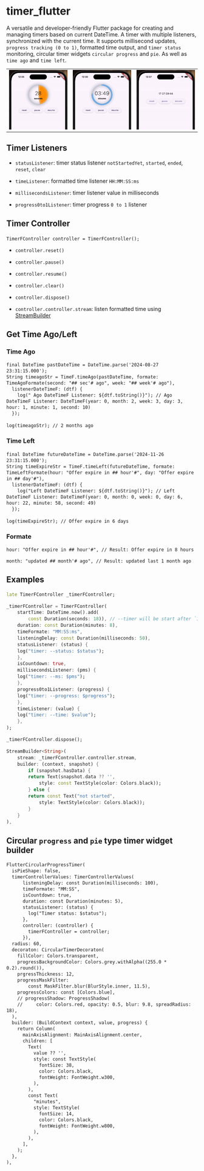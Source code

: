 
# timer_flutter

A versatile and developer-friendly Flutter package for creating and managing timers based on current DateTime. A timer with multiple listeners, synchronized with the current time. It supports millisecond updates, `progress tracking (0 to 1)`, formatted time output, and `timer status` monitoring, circular timer widgets `circular progress` and `pie`. As well as `time ago` and `time left`.

<div style="text-align: center">
    <table>
        <tr>
            <td style="text-align: center">
                <img src="https://raw.githubusercontent.com/praween-link/flutter_timer/refs/heads/main/assets/timer_with_pie.gif" width="200"/>
            </td>            
            <td style="text-align: center">
                <img src="https://raw.githubusercontent.com/praween-link/flutter_timer/refs/heads/main/assets/timer_with_progress.gif" width="200"/>
            </td>
            <td style="text-align: center">
                <img src="https://raw.githubusercontent.com/praween-link/flutter_timer/refs/heads/main/assets/timer_with_text.gif" width="200" />
            </td>
        </tr>
    </table>
</div>

## Timer Listeners

* `statusListener`: timer status listener `notStartedYet`, `started`, `ended`, `reset`, `clear`

* `timeListener`: formatted time listener `HH:MM:SS:ms`

* `millisecondsListener`: timer listener value in milliseconds

* `progress0to1Listener`: timer progress `0 to 1` listener


## Timer Controller

`TimerFController controller = TimerFController();`

* `controller.reset()`

* `controller.pause()`

* `controller.resume()`

* `controller.clear()`

* `controller.dispose()`

* `controller.controller.stream`: listen formatted time using [StreamBuilder](https://api.flutter.dev/flutter/widgets/StreamBuilder-class.html)

## Get Time Ago/Left

### Time Ago
```
final DateTime pastDateTime = DateTime.parse('2024-08-27 23:31:15.000');
String timeagoStr = TimeF.timeAgo(pastDateTime, formate: TimeAgoFormate(second: "## sec'# ago", week: "## week'# ago"), 
  listenerDateTimeF: (dtf) {
    log(" Ago DateTimeF Listener: ${dtf.toString()}"); // Ago DateTimeF Listener: DateTimeF(year: 0, month: 2, week: 3, day: 3, hour: 1, minute: 1, second: 10)
  });

log(timeagoStr); // 2 months ago
```

### Time Left
```
final DateTime futureDateTime = DateTime.parse('2024-11-26 23:31:15.000');
String timeExpireStr = TimeF.timeLeft(futureDateTime, formate: TimeLeftFormate(hour: "Offer expire in ## hour'#", day: "Offer expire in ## day'#"), 
  listenerDateTimeF: (dtf) {
    log("Left DateTimeF Listener: ${dtf.toString()}"); // Left DateTimeF Listener: DateTimeF(year: 0, month: 0, week: 0, day: 6, hour: 22, minute: 58, second: 49)
  });

log(timeExpireStr); // Offer expire in 6 days
```

### Formate
```
hour: "Offer expire in ## hour'#", // Result: Offer expire in 8 hours
```

```
month: "updated ## month'# ago", // Result: updated last 1 month ago
```

## Examples

```dart
late TimerFController _timerFController;
```

```dart
_timerFController = TimerFController(
    startTime: DateTime.now().add(
        const Duration(seconds: 18)), // --timer will be start after `18 sec`
    duration: const Duration(minutes: 8),
    timeFormate: "MM:SS:ms",
    listeningDelay: const Duration(milliseconds: 50),
    statusListener: (status) {
    log("timer: --status: $status");
    },
    isCountdown: true,
    millisecondsListener: (pms) {
    log("timer: --ms: $pms");
    },
    progress0to1Listener: (progress) {
    log("timer: --progress: $progress");
    },
    timeListener: (value) {
    log("timer: --time: $value");
    },
);
```

```dart
_timerFController.dispose();
```

```dart
StreamBuilder<String>(
    stream: _timerFController.controller.stream,
    builder: (context, snapshot) {
        if (snapshot.hasData) {
        return Text(snapshot.data ?? '',
            style: const TextStyle(color: Colors.black));
        } else {
        return const Text("not started",
            style: TextStyle(color: Colors.black));
        }
    }
),
```

## Circular `progress` and `pie` type timer widget builder

```
FlutterCircularProgressTimer(
  isPieShape: false,
  timerControllerValues: TimerControllerValues(
      listeningDelay: const Duration(milliseconds: 100),
      timeFormate: "MM:SS",
      isCountdown: true,
      duration: const Duration(minutes: 5),
      statusListener: (status) {
        log("Timer status: $status");
      },
      controller: (controller) {
        timerFController = controller;
      }),
  radius: 60,
  decoraton: CircularTimerDecoraton(
    fillColor: Colors.transparent,
    progressBackgroundColor: Colors.grey.withAlpha((255.0 * 0.2).round()),
    prgressThickness: 12,
    progressMaskFilter:
        const MaskFilter.blur(BlurStyle.inner, 11.5),
    progressColors: const [Colors.blue],
    // progressShadow: ProgressShadow(
    //     color: Colors.red, opacity: 0.5, blur: 9.8, spreadRadius: 18),
  ),
  builder: (BuildContext context, value, progress) {
    return Column(
      mainAxisAlignment: MainAxisAlignment.center,
      children: [
        Text(
          value ?? '',
          style: const TextStyle(
            fontSize: 38,
            color: Colors.black,
            fontWeight: FontWeight.w300,
          ),
        ),
        const Text(
          "minutes",
          style: TextStyle(
            fontSize: 14,
            color: Colors.black,
            fontWeight: FontWeight.w800,
          ),
        ),
      ],
    );
  },
),
```
